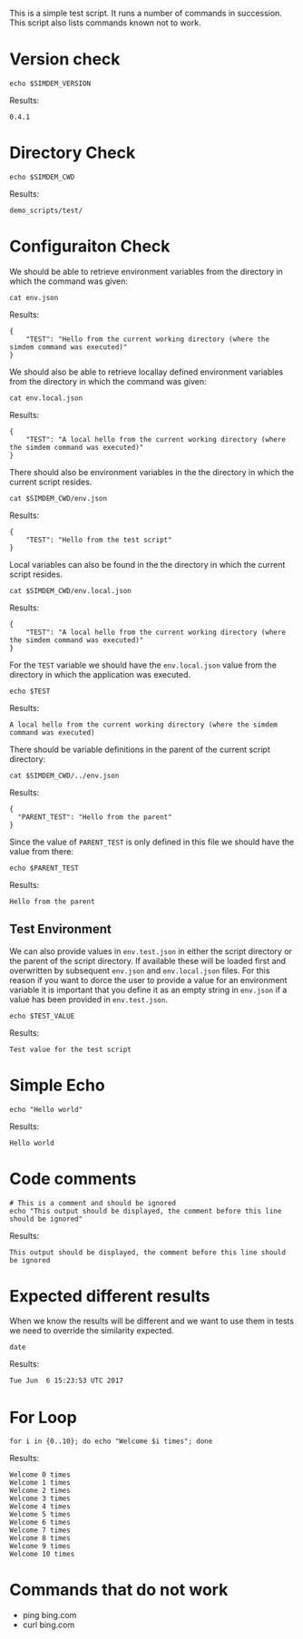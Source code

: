 This is a simple test script. It runs a number of commands in
succession. This script also lists commands known not to work.

# Version check

```
echo $SIMDEM_VERSION
```

Results:

```
0.4.1
```

# Directory Check

```
echo $SIMDEM_CWD
```

Results: 

``` Expected_Similarity=0.9 
demo_scripts/test/
```

# Configuraiton Check

We should be able to retrieve environment variables from the directory
in which the command was given:

```
cat env.json
```

Results:

```
{
    "TEST": "Hello from the current working directory (where the simdem command was executed)"
}
```

We should also be able to retrieve locallay defined environment
variables from the directory in which the command was given:


```
cat env.local.json
```

Results:

```
{
    "TEST": "A local hello from the current working directory (where the simdem command was executed)"
}
```

There should also be environment variables in the the directory in
which the current script resides.

```
cat $SIMDEM_CWD/env.json
```

Results:

```
{
    "TEST": "Hello from the test script"
}
```

Local variables can also be found in the the directory in which the
current script resides.

```
cat $SIMDEM_CWD/env.local.json
```

Results:

```
{
    "TEST": "A local hello from the current working directory (where the simdem command was executed)"
}
```

For the `TEST` variable we should have the `env.local.json` value from
the directory in which the application was executed.

```
echo $TEST
```

Results:

```
A local hello from the current working directory (where the simdem command was executed)
```

There should be variable definitions in the parent of the
current script directory:

```
cat $SIMDEM_CWD/../env.json
```

Results:

```
{
  "PARENT_TEST": "Hello from the parent"
}
```

Since the value of `PARENT_TEST` is only defined in this file we
should have the value from there:

```
echo $PARENT_TEST
```

Results:

```
Hello from the parent
```

## Test Environment

We can also provide values in `env.test.json` in either the script
directory or the parent of the script directory. If available these
will be loaded first and overwritten by subsequent `env.json` and
`env.local.json` files. For this reason if you want to dorce the user
to provide a value for an environment variable it is important that
you define it as an empty string in `env.json` if a value has been
provided in `env.test.json`.


```
echo $TEST_VALUE
```

Results:

```
Test value for the test script
```

# Simple Echo

``` 
echo "Hello world" 
```

Results: 

```
Hello world
```

# Code comments

```
# This is a comment and should be ignored
echo "This output should be displayed, the comment before this line should be ignored"
```

Results:

```
This output should be displayed, the comment before this line should be ignored
```

# Expected different results

When we know the results will be different and we want to use them in
tests we need to override the similarity expected.

```
date
```

Results: 

```expected_Similarity=0.2
Tue Jun  6 15:23:53 UTC 2017
```

# For Loop

```
for i in {0..10}; do echo "Welcome $i times"; done
```

Results:

```
Welcome 0 times
Welcome 1 times
Welcome 2 times
Welcome 3 times
Welcome 4 times
Welcome 5 times
Welcome 6 times
Welcome 7 times
Welcome 8 times
Welcome 9 times
Welcome 10 times
```

# Commands that do not work

  * ping bing.com
  * curl bing.com
